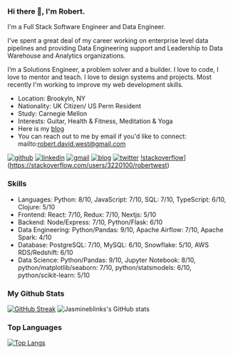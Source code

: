 ### Hi there 👋, I'm Robert.
<!-- description-start -->

I'm a Full Stack Software Engineer and Data Engineer. 

I've spent a great deal of my career working on enterprise level data pipelines and providing Data Engineering support and Leadership to Data Warehouse and Analytics organizations.

I’m a Solutions Engineer, a problem solver and a builder. I love to code, I love to mentor and teach. I love to design systems and
projects. Most recently I'm working to improve my web development skills.
<!-- description-end -->

<!-- aboutme-list-start -->
- Location: Brookyln, NY
- Nationality: UK Citizen/ US Perm Resident
- Study: Carnegie Mellon
- Interests: Guitar, Health & Fitness, Meditation & Yoga<!-- aboutme-list-end -->
- Here is my [blog](https://robertdavidwest.com)
- You can reach out to me by email if you'd like to connect: mailto:robert.david.west@gmail.com

[![github](https://img.shields.io/badge/GitHub-000000?style=for-the-badge&logo=GitHub&logoColor=white)](https://github.com/robertdavidwest) [![linkedin](https://img.shields.io/badge/Linkedin-0e76a8?style=for-the-badge&logo=Linkedin&logoColor=white)](https://www.linkedin.com/in/robertdavidwest/) [![gmail](https://img.shields.io/badge/Gmail-ff0000?style=for-the-badge&logo=Gmail&logoColor=white)](mailto:robert.david.west@gmail.com) [![blog](https://img.shields.io/badge/Blog-4d1a7f?style=for-the-badge&logo=Portfolio&logoColor=white)](https://robertdavidwest.com/) [![twitter](https://img.shields.io/badge/Twitter-1DA1F2?style=for-the-badge&logo=Twitter&logoColor=white)](https://twitter.com/RobertDavidWest) [!stackoverflow](https://img.shields.io/badge/stack%20overflow-FE7A16?logo=stack-overflow&logoColor=white&style=for-the-badge)](https://stackoverflow.com/users/3220100/robertwest)

### Skills
<!-- skills-start -->
- Languages: Python: 8/10, JavaScript: 7/10, SQL: 7/10, TypeScript: 6/10, Clojure: 5/10
- Frontend: React: 7/10, Redux: 7/10, Nextjs: 5/10
- Backend: Node/Express: 7/10, Python/Flask: 6/10
- Data Engineering: Python/Pandas: 9/10, Apache Airflow: 7/10, Apache Spark: 4/10
- Database: PostgreSQL: 7/10, MySQL: 6/10, Snowflake: 5/10, AWS RDS/Redshift: 6/10
- Data Science: Python/Pandas: 9/10, Jupyter Notebook: 8/10, python/matplotlib/seaborn: 7/10, python/statsmodels: 6/10, python/scikit-learn: 5/10
<!-- skills-end -->


<!--
// use this for portfolio when it is up :

![portfolio](https://img.shields.io/badge/Portfolio-4d1a7f?style=for-the-badge&logo=Portfolio&logoColor=white)]
--> 

### My Github Stats

[![GitHub Streak](https://github-readme-streak-stats.herokuapp.com/?user=robertdavidwest&theme=navy-gear)](https://git.io/streak-stats) ![Jasmineblinks's GitHub stats](https://github-readme-stats.vercel.app/api?username=robertdavidwest&show_icons=true&theme=solarized-light)

### Top Languages

[![Top Langs](https://github-readme-stats.vercel.app/api/top-langs/?username=robertdavidwest&layout=compact&theme=navy-gear)](https://github.com/jasmineblinks/github-readme-stats)

<!--
**robertdavidwest/robertdavidwest** is a ✨ _special_ ✨ repository because its `README.md` (this file) appears on your GitHub profile.

Here are some ideas to get you started:

- 🔭 I’m currently working on ...
- 🌱 I’m currently learning ...
- 👯 I’m looking to collaborate on ...
- 🤔 I’m looking for help with ...
- 💬 Ask me about ...
- 📫 How to reach me: ...
- 😄 Pronouns: ...
- ⚡ Fun fact: ...
-->
